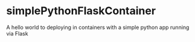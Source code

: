 # simplePythonFlaskContainer
A hello world to deploying in containers with a simple python app running via Flask
